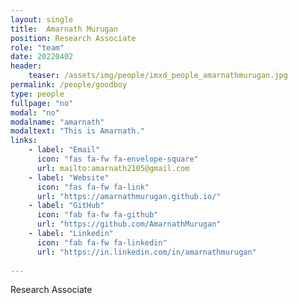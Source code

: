 ```yaml
---
layout: single
title:  Amarnath Murugan
position: Research Associate
role: "team"
date: 20220402
header:
    teaser: /assets/img/people/imxd_people_amarnathmurugan.jpg
permalink: /people/goodboy
type: people
fullpage: "no"
modal: "no"
modalname: "amarnath"
modaltext: "This is Amarnath."
links:
    - label: "Email"
      icon: "fas fa-fw fa-envelope-square"
      url: mailto:amarnath2105@gmail.com
    - label: "Website"
      icon: "fas fa-fw fa-link"
      url: "https://amarnathmurugan.github.io/"
    - label: "GitHub"
      icon: "fab fa-fw fa-github"
      url: "https://github.com/AmarnathMurugan"
    - label: "Linkedin"
      icon: "fab fa-fw fa-linkedin"
      url: "https://in.linkedin.com/in/amarnathmurugan"
      
---
```



Research Associate


